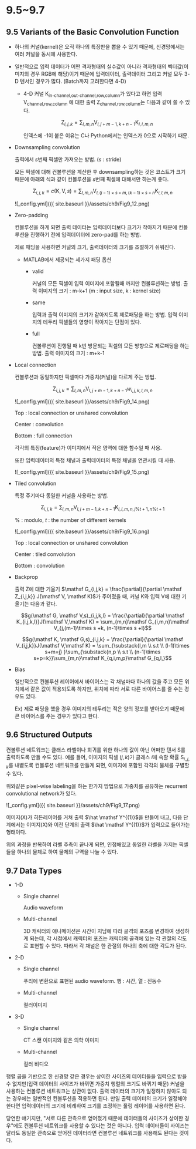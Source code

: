 # 9.5~9.7

## 9.5 Variants of the Basic Convolution Function

- 하나의 커널(kernel)은 오직 하나의 특징만을 뽑을 수 있기 때문에, 신경망에서는 여러 커널을 동시에 사용한다.
- 일반적으로 입력 데이터가 어떤 격자형태의 실수값이 아니라 격자형태의 벡터값(이미지의 경우 RGB에 해당)이기 때문에 입력데이터, 출력데이터 그리고 커널 모두 3-D 텐서인 경우가 많다. (Batch까지 고려한다면 4-D)
    - 4-D 커널 $\mathsf K_{\text{in-channel,out-channel,row,column}}$가 있다고 하면 입력 $\mathsf V_{\text{channel,row,column}}$ 에 대한 출력 $\mathsf Z_{\text{channel,row,column}}$는 다음과 같이 쓸 수 있다.

        $$\mathsf Z_{i,j,k} = \sum_{l,m,n}\mathsf V_{l,j+m-1,k+n-1}\mathsf K_{i,l,m,n}$$

        인덱스에 -1이 붙은 이유는 C나 Python에서는 인덱스가 0으로 시작하기 때문.

- Downsampling convolution

    출력에서 $s$번째 픽셀만 가져오는 방법. ($s$ : stride) 

    모든 픽셀에 대해 컨볼루션을 계산한 후 downsampling하는 것은 코스트가 크기 때문에 아래의 식과 같이 컨볼루션을 $s$번째 픽셀에 대해서만 하는게 좋다.

    $$\mathsf Z_{i,j,k} = c(\mathsf K,\mathsf V, s)=\sum_{l,m,n}\mathsf V_{l,(j-1)\times s+m,(k-1)\times s+n}\mathsf K_{i,l,m,n}$$

    ![_config.yml]({{ site.baseurl }}/assets/ch9/Fig9_12.png)

- Zero-padding

    컨볼루션을 하게 되면 출력 데이터는 입력데이터보다 크기가 작아지기 때문에 컨볼루션을 진행하기 전에 입력데이터에 zero-pad를 하는 방법. 

    제로 패딩을 사용하면 커널의 크기, 출력데이터의 크기를 조절하기 쉬워진다.

    - MATLAB에서 제공되는 세가지 패딩 옵션
        - valid

            커널의 모든 픽셀이 입력 이미지에 포함될때 까지만 컨볼루션하는 방법. 출력 이미지의 크기 : m-k+1 (m : input size, k : kernel size)

        - same

            입력과 출력 이미지의 크기가 같아지도록 제로패딩을 하는 방법. 입력 이미지의 테두리 픽셀들의 영향이 작아지는 단점이 있다.

        - full

            컨볼루션이 진행될 때 k번 방문되는 픽셀의 모든 방향으로 제로패딩을 하는 방법. 출력 이미지의 크기 : m+k-1

- Local connection

    컨볼루션과 동일하지만 픽셀마다 가중치(커널)을 다르게 주는 방법. 

    $$\mathsf Z_{i,j,k} = \sum_{l,m,n}\mathsf V_{l,j+m-1,k+n-1}w_{i,j,k,l,m,n}$$

    ![_config.yml]({{ site.baseurl }}/assets/ch9/Fig9_14.png)

    Top : local connection or unshared convolution

    Center : convolution

    Bottom : full connection

    각각의 특징(feature)가 이미지에서 작은 영역에 대한 함수일 때 사용.

    또한 입력데이터의 특정 채널과 출력데이터의 특정 채널을 연관시킬 때 사용.

    ![_config.yml]({{ site.baseurl }}/assets/ch9/Fig9_15.png)

- Tiled convolution

    특정 주기마다 동일한 커널을 사용하는 방법.

    $$\mathsf Z_{i,j,k} = \sum_{l,m,n}\mathsf V_{l,j+m-1,k+n-1}\mathsf K_{i,l,m,n,j\%t+1,n\%t+1}$$

    % : modulo,  $t$ : the number of different kernels

    ![_config.yml]({{ site.baseurl }}/assets/ch9/Fig9_16.png)

    Top : local connection or unshared convolution

    Center : tiled convolution

    Bottom : convolution

- Backprop

    출력 $\mathsf Z$에 대한 기울기 $\mathsf G_{i,j,k} = \frac{\partial}{\partial \mathsf Z_{i,j,k}} J(\mathsf V, \mathsf K)$가 주어졌을 때, 커널 $\mathsf K$와 입력 $\mathsf V$에 대한 기울기는 다음과 같다.

    $$g(\mathsf G, \mathsf V,s)_{i,j,k,l} = \frac{\partial}{\partial \mathsf K_{i,j,k,l}}J(\mathsf V,\mathsf K) = \sum_{m,n}\mathsf G_{i,m,n}\mathsf V_{j,(m-1)\times s +k, (n-1)\times s +l}$$

    $$g(\mathsf K, \mathsf G,s)_{i,j,k} = \frac{\partial}{\partial \mathsf V_{i,j,k}}J(\mathsf V,\mathsf K) = \sum_{\substack{l,m \\ s.t \\ (l-1)\times s+m=j} }\sum_{\substack{n,p \\ s.t \\ (n-1)\times s+p=k}}\sum_{m,n}\mathsf K_{q,i,m,p}\mathsf G_{q,l,}$$

- Bias

    일반적으로 컨볼루션 레이어에서 바이어스는 각 채널마다 하나의 값을 주고 모든 위치에서 같은 값이 적용되도록 하지만, 위치에 따라 서로 다른 바이어스를 줄 수는 경우도 있다. 

    Ex) 제로 패딩을 했을 경우 이미지의 테두리는 적은 양의 정보를 받아오기 때문에 큰 바이어스를 주는 경우가 있다고 한다. 

## 9.6 Structured Outputs

컨볼루션 네트워크는 클래스 라벨이나 회귀를 위한 하나의 값이 아닌 어떠한 텐서 $\mathsf S$를 출력하도록 만들 수도 있다. 예를 들어, 이미지의 픽셀 $(j,k)$가 클래스 $i$에 속할 확률 $\mathsf S_{i,,j,k}$를 내뱉도록 컨볼루션 네트워크를 만들게 되면, 이미지에 포함된 각각의 물체를 구별할 수 있다.

위와같은 pixel-wise labeling을 하는 한가지 방법으로 가중치를 공유하는 recurrent convolutional network가 있다.

![_config.yml]({{ site.baseurl }}/assets/ch9/Fig9_17.png)

이미지($\mathsf X$)가 히든레이어를 거쳐 출력 $\hat \mathsf Y^{(1)}$을 만들어 내고, 다음 단계에서는 이미지($\mathsf X$)와 이전 단계의 출력 $\hat \mathsf Y^{(1)}$가 입력으로 들어가는 형태이다. 

위의 과정을 반복하여 라벨 추측이 끝나게 되면, 인접해있고 동일한 라벨을 가지는 픽셀들을 하나의 물체로 하여 물체의 구역을 나눌 수 있다.

## 9.7 Data Types

- 1-D
    - Single channel

        Audio waveform

    - Multi-channel

        3D 캐릭터의 애니메이션은 시간이 지남에 따라 골격의 포즈를 변경하여 생성하게 되는데, 각 시점에서 캐릭터의 포즈는 캐릭터의 골격에 있는 각 관절의 각도로 표현할 수 있다. 따라서 각 채널은 한 관절의 하나의 축에 대한 각도가 된다.

- 2-D
    - Single channel

        푸리에 변환으로 표현된 audio waveform. 행 : 시간,  열 : 진동수

    - Multi-channel

        컬러이미지

- 3-D
    - Single channel

        CT 스캔 이미지와 같은 의학 이미지

    - Multi-channel

        컬러 비디오

행렬 곱을 기반으로 한 신경망 같은 경우는 상이한 사이즈의 데이터들을 입력으로 받을 수 없지만(입력 데이터의 사이즈가 바뀌면 가중치 행렬의 크기도 바뀌기 때문) 커널을 사용하는 컨볼루션 네트워크는 상관이 없다. 출력 데이터의 크기가 일정하지 않아도 되는 경우에는 일반적인 컨볼루션을 적용하면 된다. 만일 출력 데이터의 크기가 일정해야 한다면 입력데이터의 크기에 비례하여 크기를 조정하는 풀링 레이어를 사용하면 된다.

당연한 얘기지만, "서로 다른 관측으로 얻어졌기 때문에 데이터들의 사이즈가 상이한 경우"에도 컨볼루션 네트워크를 사용할 수 있다는 것은 아니다. 입력 데이터들이 사이즈는 달라도 동일한 관측으로 얻어진 데이터라면 컨볼루션 네트워크를 사용해도 된다는 것이다.